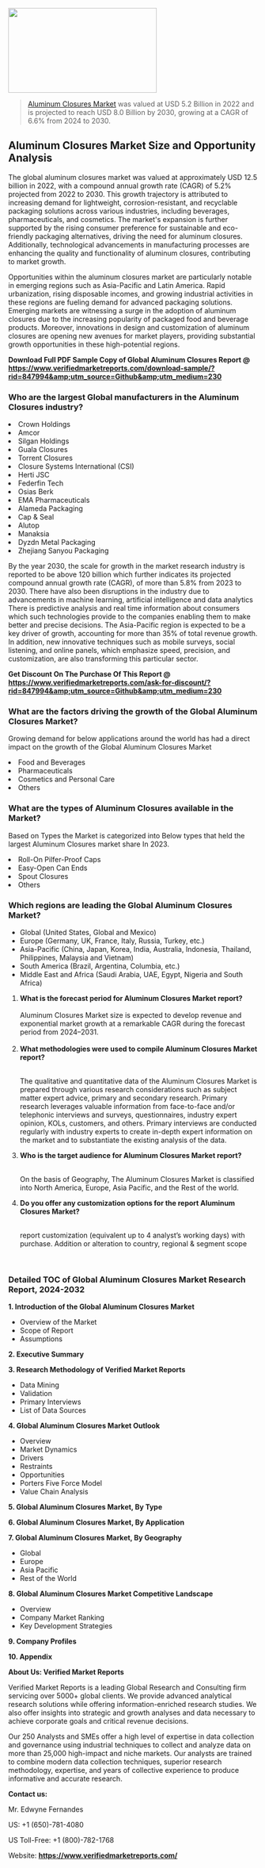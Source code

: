 <img src="https://ffe5etoiles.com/wp-content/uploads/2024/12/MST1-300x171.png" alt="" width="300" height="171" class="alignnone size-medium wp-image-20088" /><blockquote><p><p><a href="https://www.verifiedmarketreports.com/download-sample/?rid=847994&utm_source=Github&utm_medium=230" target="_blank">Aluminum Closures Market</a> was valued at USD 5.2 Billion in 2022 and is projected to reach USD 8.0 Billion by 2030, growing at a CAGR of 6.6% from 2024 to 2030.</p></blockquote><p><h2>Aluminum Closures Market Size and Opportunity Analysis</h2><p>The global aluminum closures market was valued at approximately USD 12.5 billion in 2022, with a compound annual growth rate (CAGR) of 5.2% projected from 2022 to 2030. This growth trajectory is attributed to increasing demand for lightweight, corrosion-resistant, and recyclable packaging solutions across various industries, including beverages, pharmaceuticals, and cosmetics. The market's expansion is further supported by the rising consumer preference for sustainable and eco-friendly packaging alternatives, driving the need for aluminum closures. Additionally, technological advancements in manufacturing processes are enhancing the quality and functionality of aluminum closures, contributing to market growth.</p><p>Opportunities within the aluminum closures market are particularly notable in emerging regions such as Asia-Pacific and Latin America. Rapid urbanization, rising disposable incomes, and growing industrial activities in these regions are fueling demand for advanced packaging solutions. Emerging markets are witnessing a surge in the adoption of aluminum closures due to the increasing popularity of packaged food and beverage products. Moreover, innovations in design and customization of aluminum closures are opening new avenues for market players, providing substantial growth opportunities in these high-potential regions.</p></p><p class=""><strong>Download Full PDF Sample Copy of Global Aluminum Closures Report @ <a href="https://www.verifiedmarketreports.com/download-sample/?rid=847994&amp;utm_source=Github&amp;utm_medium=230" target="_blank">https://www.verifiedmarketreports.com/download-sample/?rid=847994&amp;utm_source=Github&amp;utm_medium=230</a></strong></p><h3 id="" class="">Who are the largest Global manufacturers in the Aluminum Closures industry?</h3><p><li>Crown Holdings</li><li> Amcor</li><li> Silgan Holdings</li><li> Guala Closures</li><li> Torrent Closures</li><li> Closure Systems International (CSI)</li><li> Herti JSC</li><li> Federfin Tech</li><li> Osias Berk</li><li> EMA Pharmaceuticals</li><li> Alameda Packaging</li><li> Cap & Seal</li><li> Alutop</li><li> Manaksia</li><li> Dyzdn Metal Packaging</li><li> Zhejiang Sanyou Packaging</li></p><div class=""><div class="" dir="" data-message-author-role="" data-message-id="" data-message-model-slug=""><div class=""><div class=""><div class=""><div class="" dir="" data-message-author-role="" data-message-id="" data-message-model-slug=""><div class=""><div class=""><p>By the year 2030, the scale for growth in the market research industry is reported to be above 120 billion which further indicates its projected compound annual growth rate (CAGR), of more than 5.8% from 2023 to 2030. There have also been disruptions in the industry due to advancements in machine learning, artificial intelligence and data analytics There is predictive analysis and real time information about consumers which such technologies provide to the companies enabling them to make better and precise decisions. The Asia-Pacific region is expected to be a key driver of growth, accounting for more than 35% of total revenue growth. In addition, new innovative techniques such as mobile surveys, social listening, and online panels, which emphasize speed, precision, and customization, are also transforming this particular sector.</p><p><strong>Get Discount On The Purchase Of This Report @&nbsp; <a href="https://www.verifiedmarketreports.com/ask-for-discount/?rid=847994&amp;utm_source=Github&amp;utm_medium=230" target="_blank">https://www.verifiedmarketreports.com/ask-for-discount/?rid=847994&amp;utm_source=Github&amp;utm_medium=230</a></strong></p></div></div></div></div></div></div></div></div><h3 id="" class="">What are the factors driving the growth of the Global Aluminum Closures Market?</h3><p id="" class="">Growing demand for below applications around the world has had a direct impact on the growth of the Global Aluminum Closures Market</p><p id="" class=""><li>Food and Beverages</li><li> Pharmaceuticals</li><li> Cosmetics and Personal Care</li><li> Others</li></p><h3 id="" class="">What are the types of Aluminum Closures available in the Market?</h3><p id="" class="">Based on Types the Market is categorized into Below types that held the largest Aluminum Closures market share In 2023.</p><p id="" class=""><li>Roll-On Pilfer-Proof Caps</li><li> Easy-Open Can Ends</li><li> Spout Closures</li><li> Others</li></p><h3 id="" class="">Which regions are leading the Global Aluminum Closures Market?</h3><ul><li>Global (United States, Global and Mexico)</li><li>Europe (Germany, UK, France, Italy, Russia, Turkey, etc.)</li><li>Asia-Pacific (China, Japan, Korea, India, Australia, Indonesia, Thailand, Philippines, Malaysia and Vietnam)</li><li>South America (Brazil, Argentina, Columbia, etc.)</li><li>Middle East and Africa (Saudi Arabia, UAE, Egypt, Nigeria and South Africa)</li></ul><p><ol><li><strong>What is the forecast period for Aluminum Closures Market report?<br /></strong><br /><span data-sheets-root="1" data-sheets-value="{&quot;1&quot;:2,&quot;2&quot;:&quot;XXXX size is expected to develop revenue and exponential market growth at a remarkable CAGR during the forecast period from 2024&ndash;2030.&quot;}" data-sheets-userformat="{&quot;2&quot;:12674,&quot;4&quot;:{&quot;1&quot;:2,&quot;2&quot;:16776960},&quot;10&quot;:2,&quot;11&quot;:0,&quot;15&quot;:&quot;Arial&quot;,&quot;16&quot;:12}">Aluminum Closures Market size is expected to develop revenue and exponential market growth at a remarkable CAGR during the forecast period from 2024&ndash;2031.</span><br /><br /></li><li><strong>What methodologies were used to compile Aluminum Closures Market report?<br /><br /></strong><p>The qualitative and quantitative data of the&nbsp;Aluminum Closures Market is prepared through various research considerations such as subject matter expert advice, primary and secondary research. Primary research leverages valuable information from face-to-face and/or telephonic interviews and surveys, questionnaires, industry expert opinion, KOLs, customers, and others. Primary interviews are conducted regularly with industry experts to create in-depth expert information on the market and to substantiate the existing analysis of the data.&nbsp;</p></li><li><strong>Who is the target audience for Aluminum Closures Market report?<br /><br /></strong><p>On the basis of Geography, The&nbsp;Aluminum Closures Market is classified into North America, Europe, Asia Pacific, and the Rest of the world.</p></li><li><strong>Do you offer any customization options for the report Aluminum Closures Market?<br /><br /></strong><p>report customization (equivalent up to 4 analyst&rsquo;s working days) with purchase. Addition or alteration to country, regional &amp; segment scope</p><p>&nbsp;</p></li></ol></p><h3 id="" class="">Detailed TOC of Global Aluminum Closures Market Research Report, 2024-2032</h3><p id="" class=""><strong>1. Introduction of the Global Aluminum Closures Market</strong></p><ul><li>Overview of the Market</li><li>Scope of Report</li><li>Assumptions</li></ul><p id="" class=""><strong>2. Executive Summary</strong></p><p id="" class=""><strong>3. Research Methodology of&nbsp;Verified Market Reports</strong></p><ul><li>Data Mining</li><li>Validation</li><li>Primary Interviews</li><li>List of Data Sources</li></ul><p id="" class=""><strong>4. Global Aluminum Closures Market Outlook</strong></p><ul><li>Overview</li><li>Market Dynamics</li><li>Drivers</li><li>Restraints</li><li>Opportunities</li><li>Porters Five Force Model</li><li>Value Chain Analysis</li></ul><p id="" class=""><strong>5. Global Aluminum Closures Market, By&nbsp;Type</strong></p><p id="" class=""><strong>6. Global Aluminum Closures Market, By Application</strong></p><p id="" class=""><strong>7. Global Aluminum Closures Market, By Geography</strong></p><ul><li>Global</li><li>Europe</li><li>Asia Pacific</li><li>Rest of the World</li></ul><p id="" class=""><strong>8. Global Aluminum Closures Market Competitive Landscape</strong></p><ul><li>Overview</li><li>Company Market Ranking</li><li>Key Development Strategies</li></ul><p id="" class=""><strong>9. Company Profiles</strong></p><p id="" class=""><strong>10. Appendix</strong></p><p id="" class=""><strong>About Us: Verified Market Reports</strong></p><p id="" class="">Verified Market Reports is a leading Global Research and Consulting firm servicing over 5000+ global clients. We provide advanced analytical research solutions while offering information-enriched research studies. We also offer insights into strategic and growth analyses and data necessary to achieve corporate goals and critical revenue decisions.</p><p id="" class="">Our 250 Analysts and SMEs offer a high level of expertise in data collection and governance using industrial techniques to collect and analyze data on more than 25,000 high-impact and niche markets. Our analysts are trained to combine modern data collection techniques, superior research methodology, expertise, and years of collective experience to produce informative and accurate research.</p><p id="" class=""><strong>Contact us:</strong></p><p id="" class="">Mr. Edwyne Fernandes</p><p id="" class="">US: +1 (650)-781-4080</p><p id="" class="">US Toll-Free: +1 (800)-782-1768</p><p id="" class="">Website: <a target="" data-test-app-aware-link=""><strong>https://www.verifiedmarketreports.com/</strong></a></p>
